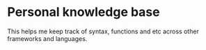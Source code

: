 # Personal knowledge base

This helps me keep track of syntax, functions and etc across other frameworks and languages.

